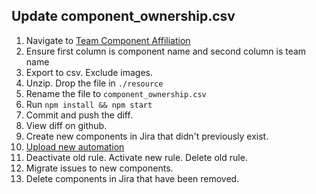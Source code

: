## Update component_ownership.csv

1. Navigate to [Team Component Affiliation](https://www.notion.so/acuitymd/be5b554a52e84ffbbea663307c44a2b5?v=866e427afc914a75a52973d92729b2e7)
1. Ensure first column is component name and second column is team name
1. Export to csv. Exclude images.
1. Unzip. Drop the file in `./resource`
1. Rename the file to `component_ownership.csv`
1. Run `npm install && npm start`
1. Commit and push the diff.
1. View diff on github.
1. Create new components in Jira that didn't previously exist.
1. [Upload new automation](https://acuitymd.atlassian.net/jira/settings/automation#/import)
1. Deactivate old rule. Activate new rule. Delete old rule.
1. Migrate issues to new components.
1. Delete components in Jira that have been removed.

